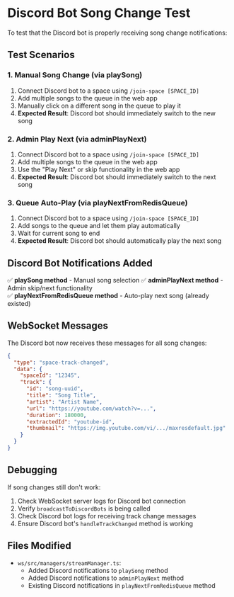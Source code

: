 # Discord Bot Song Change Test

To test that the Discord bot is properly receiving song change notifications:

## Test Scenarios

### 1. Manual Song Change (via playSong)
1. Connect Discord bot to a space using `/join-space [SPACE_ID]`
2. Add multiple songs to the queue in the web app
3. Manually click on a different song in the queue to play it
4. **Expected Result**: Discord bot should immediately switch to the new song

### 2. Admin Play Next (via adminPlayNext)  
1. Connect Discord bot to a space using `/join-space [SPACE_ID]`
2. Add multiple songs to the queue in the web app
3. Use the "Play Next" or skip functionality in the web app
4. **Expected Result**: Discord bot should immediately switch to the next song

### 3. Queue Auto-Play (via playNextFromRedisQueue)
1. Connect Discord bot to a space using `/join-space [SPACE_ID]`
2. Add songs to the queue and let them play automatically
3. Wait for current song to end
4. **Expected Result**: Discord bot should automatically play the next song

## Discord Bot Notifications Added

✅ **playSong method** - Manual song selection
✅ **adminPlayNext method** - Admin skip/next functionality  
✅ **playNextFromRedisQueue method** - Auto-play next song (already existed)

## WebSocket Messages

The Discord bot now receives these messages for all song changes:

```json
{
  "type": "space-track-changed",
  "data": {
    "spaceId": "12345",
    "track": {
      "id": "song-uuid",
      "title": "Song Title",
      "artist": "Artist Name", 
      "url": "https://youtube.com/watch?v=...",
      "duration": 180000,
      "extractedId": "youtube-id",
      "thumbnail": "https://img.youtube.com/vi/.../maxresdefault.jpg"
    }
  }
}
```

## Debugging

If song changes still don't work:

1. Check WebSocket server logs for Discord bot connection
2. Verify `broadcastToDiscordBots` is being called
3. Check Discord bot logs for receiving track change messages
4. Ensure Discord bot's `handleTrackChanged` method is working

## Files Modified

- `ws/src/managers/streamManager.ts`:
  - Added Discord notifications to `playSong` method
  - Added Discord notifications to `adminPlayNext` method
  - Existing Discord notifications in `playNextFromRedisQueue` method
